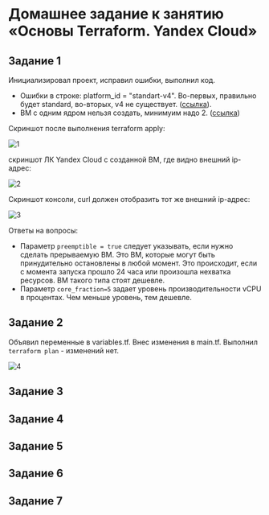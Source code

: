 # Домашнее задание к занятию «Основы Terraform. Yandex Cloud»

## Задание 1

Инициализировал проект, исправил ошибки, выполнил код.
+ Ошибки в строке: platform_id = "standart-v4". Во-первых, правильно будет standard, во-вторых, v4 не существует. ([ссылка](https://cloud.yandex.ru/docs/compute/concepts/vm-platforms)).
+ ВМ с одним ядром нельзя создать, минимуим надо 2. ([ссылка](https://cloud.yandex.ru/docs/compute/concepts/performance-levels))

Скриншот после выполнения terraform apply:

![1](https://github.com/user-attachments/assets/7354b509-9fb0-4570-b6ae-74684e55c246)

скриншот ЛК Yandex Cloud с созданной ВМ, где видно внешний ip-адрес:

![2](https://github.com/user-attachments/assets/5f4237bd-ade5-4c53-88af-d9ba2f9ed91f)

Скриншот консоли, curl должен отобразить тот же внешний ip-адрес:

![3](https://github.com/user-attachments/assets/06b98541-e0a9-478f-8b51-aa2b328d4e3b)

Ответы на вопросы:
+ Параметр `preemptible = true` следует указывать, если нужно сделать прерываемую ВМ. Это ВМ, которые могут быть принудительно остановлены в любой момент. Это происходит, если с момента запуска прошло 24 часа или произошла нехватка ресурсов. ВМ такого типа стоят дешевле.
+ Параметр `core_fraction=5` задает уровень производительности vCPU в процентах. Чем меньше уровень, тем дешевле.


## Задание 2
Объявил переменные в variables.tf. Внес изменения в main.tf.
Выполнил `terraform plan` - изменений нет.

![4](https://github.com/user-attachments/assets/504c7c18-5de1-411d-afcc-d0ac86956401)

## Задание 3


## Задание 4


## Задание 5


## Задание 6


## Задание 7
